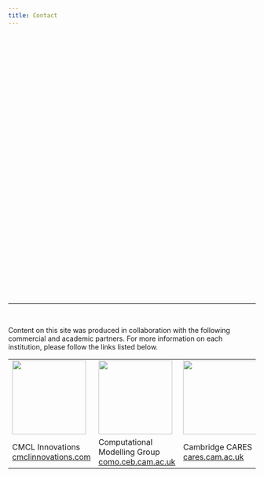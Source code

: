 ```yaml
---
title: Contact
---
```


<br>

<div class="typeform-widget" data-url="https://form.typeform.com/to/sidbwIxH?typeform-medium=embed-snippet" style="width: 100%; height: 500px;"></div>
<script>
	(function() { var qs,js,q,s,d=document, gi=d.getElementById, ce=d.createElement, gt=d.getElementsByTagName, id="typef_orm", b="https://embed.typeform.com/"; if(!gi.call(d,id)) { js=ce.call(d,"script"); js.id=id; js.src=b+"embed.js"; q=gt.call(d,"script")[0]; q.parentNode.insertBefore(js,q) } })()
</script>

<br>
<hr/>
<br>

Content on this site was produced in collaboration with the following commercial and academic partners. For more information on each institution, please follow the links listed below.
 
<table class="partner-table">
	<tr>
		<td width="33%"><a href="https://cmclinnovations.com" markdown="1"><img src="/user/images/cmcl-logo.png" width="150" class="animate__animated animate__fadeIn"/></a></td>
		<td width="33%"><a href="https://como.ceb.cam.ac.uk" markdown="1"><img src="/user/images/como-logo.png" width="150" class="animate__animated animate__fadeIn"/></a></td>
		<td width="33%"><a href="https://cares.cam.ac.uk" markdown="1"><img src="/user/images/cares-logo.png" width="150" class="animate__animated animate__fadeIn"/></a></td>
	<tr>
	<tr>
		<td width="33%">CMCL Innovations<br><a href="https://cmclinnovations.com">cmclinnovations.com</a></td>
		<td width="33%">Computational Modelling Group<br><a href="https://como.ceb.cam.ac.uk">como.ceb.cam.ac.uk</a></td>
		<td width="33%">Cambridge CARES<br><a href="https://cares.cam.ac.uk">cares.cam.ac.uk</a></td>
	<tr>
</table>